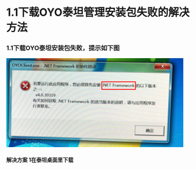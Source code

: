 # 1.1下载OYO泰坦管理安装包失败的解决方法

### 1.1下载OYO泰坦安装包失败，提示如下图

![](../../../.gitbook/assets/image%20%28103%29.png)

####           解决方案 1在泰坦桌面里下载

